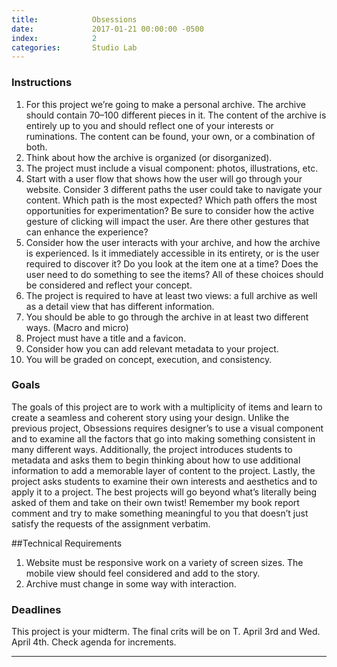 ```yaml
---
title:            Obsessions
date:             2017-01-21 00:00:00 -0500
index:            2
categories:       Studio Lab
---
```


### Instructions

1. For this project we’re going to make a personal archive. The archive should contain 70–100 different pieces in it. The content of the archive is entirely up to you and should reflect one of your interests or ruminations. The content can be found, your own, or a combination of both.
2. Think about how the archive is organized (or disorganized).
3. The project must include a visual component: photos, illustrations, etc.
4. Start with a user flow that shows how the user will go through your website. Consider 3 different paths the user could take to navigate your content. Which path is the most expected? Which path offers the most opportunities for experimentation? Be sure to consider how the active gesture of clicking will impact the user. Are there other gestures that can enhance the experience?
5. Consider how the user interacts with your archive, and how the archive is experienced. Is it immediately accessible in its entirety, or is the user required to discover it? Do you look at the item one at a time? Does the user need to do something to see the items? All of these choices should be considered and reflect your concept.
6. The project is required to have at least two views: a full archive as well as a detail view that has different information.
7. You should be able to go through the archive in at least two different ways. (Macro and micro)
8. Project must have a title and a favicon.
9. Consider how you can add relevant metadata to your project.
10. You will be graded on concept, execution, and consistency.

### Goals

The goals of this project are to work with a multiplicity of items and learn to create a seamless and coherent story using your design. Unlike the previous project, Obsessions requires designer&rsquo;s to use a visual component and to examine all the factors that go into making something consistent in many different ways. Additionally, the project introduces students to metadata and asks them to begin thinking about how to use additional information to add a memorable layer of content to the project. Lastly, the project asks students to examine their own interests and aesthetics and to apply it to a project. The best projects will go beyond what&rsquo;s literally being asked of them and take on their own twist! Remember my book report comment and try to make something meaningful to you that doesn&rsquo;t just satisfy the requests of the assignment verbatim.

##Technical Requirements

1. Website must be responsive work on a variety of screen sizes. The mobile view should feel considered and add to the story.
2. Archive must change in some way with interaction.

### Deadlines

This project is your midterm. The final crits will be on T. April 3rd and Wed. April 4th. Check agenda for increments.

---

